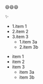 😄😄😄

✨ 
  - 1.item 1
  - 2.item 2
  - 3.item 3
     - 1.item 3a
     - 2.item 3b
 
  * item 1
  * item 2
  * item 3
     * item 3a
     * item 3b
 
